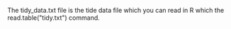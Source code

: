 The tidy_data.txt file is the tide data file which you can read in R which the read.table("tidy.txt") command.

